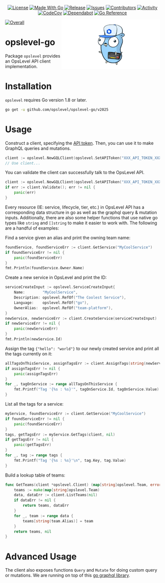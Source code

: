 <p align="center">
    <a href="https://github.com/OpsLevel/opslevel-go/blob/main/LICENSE">
        <img src="https://img.shields.io/github/license/OpsLevel/opslevel-go.svg" alt="License"/></a>
    <a href="https://go.dev">
        <img src="https://img.shields.io/github/go-mod/go-version/OpsLevel/opslevel-go" alt="Made With Go"/></a>
    <a href="https://GitHub.com/OpsLevel/opslevel-go/releases/">
        <img src="https://img.shields.io/github/v/release/OpsLevel/opslevel-go?include_prereleases" alt="Release"/></a>
    <a href="https://GitHub.com/OpsLevel/opslevel-go/issues/">
        <img src="https://img.shields.io/github/issues/OpsLevel/opslevel-go.svg" alt="Issues"/></a>
    <a href="https://github.com/OpsLevel/opslevel-go/graphs/contributors">
        <img src="https://img.shields.io/github/contributors/OpsLevel/opslevel-go" alt="Contributors"/></a>
    <a href="https://github.com/OpsLevel/opslevel-go/pulse">
        <img src="https://img.shields.io/github/commit-activity/m/OpsLevel/opslevel-go" alt="Activity"/></a>
	<a href="https://codecov.io/gh/OpsLevel/opslevel-go">
        <img src="https://codecov.io/gh/OpsLevel/opslevel-go/branch/main/graph/badge.svg?token=GHQHRIJ9UW" alt="CodeCov"/></a>
    <a href="https://dependabot.com/">
        <img src="https://badgen.net/badge/Dependabot/enabled/green?icon=dependabot" alt="Dependabot"/></a>
    <a href="https://pkg.go.dev/github.com/opslevel/opslevel-go/v2025">
        <img src="https://pkg.go.dev/badge/github.com/opslevel/opslevel.svg" alt="Go Reference"/></a>
</p>

<img align="right" src="logo.png" width="320" height="160" alt="The OpsLevel Gopher">

[![Overall](https://img.shields.io/endpoint?style=flat&url=https%3A%2F%2Fapp.opslevel.com%2Fapi%2Fservice_level%2FOrfRqpiglK-WdxPAHJrUWzwYaweF_gDsmkSKWFYw9LU)](https://app.opslevel.com/services/opslevel_api_clients/maturity-report)

# opslevel-go

Package `opslevel` provides an OpsLevel API client implementation.


# Installation

`opslevel` requires Go version 1.8 or later.

```bash
go get -u github.com/opslevel/opslevel-go/v2025
```

# Usage

Construct a client, specifying the [API token](https://app.opslevel.com/api_tokens). Then, you can use it to make GraphQL queries and mutations.

```go
client := opslevel.NewGQLClient(opslevel.SetAPIToken("XXX_API_TOKEN_XXX"))
// Use client...
```

You can validate the client can successfully talk to the OpsLevel API.

```go
client := opslevel.NewGQLClient(opslevel.SetAPIToken("XXX_API_TOKEN_XXX"))
if err := client.Validate(); err != nil {
	panic(err)
}
```

Every resource (IE: service, lifecycle, tier, etc.) in OpsLevel API has a corresponding data structure in go as well as the graphql query & mutation inputs.  Additionally, there are also some helper functions that use native go types like `string` and `[]string` to make it easier to work with.  The following are a handful of examples:

Find a service given an alias and print the owning team name:

```go
foundService, foundServiceErr := client.GetService("MyCoolService")
if foundServiceErr != nil {
	panic(foundServiceErr)
}
fmt.Println(foundService.Owner.Name)
```

Create a new service in OpsLevel and print the ID:

```go
serviceCreateInput := opslevel.ServiceCreateInput{
	Name:        "MyCoolService",
	Description: opslevel.RefOf("The Coolest Service"),
	Language:    opslevel.RefOf("go"),
	OwnerAlias:  opslevel.RefOf("team-platform"),
}
newService, newServiceErr := client.CreateService(serviceCreateInput)
if newServiceErr != nil {
	panic(newServiceErr)
}
fmt.Println(newService.Id)
```

Assign the tag `{"hello": "world"}` to our newly created service and print all the tags currently on it:

```go
allTagsOnThisService, assignTagsErr := client.AssignTags(string(newService.Id), map[string]string{"hello": "world"})
if assignTagsErr != nil {
	panic(assignTagsErr)
}
for _, tagOnService := range allTagsOnThisService {
	fmt.Printf("Tag '{%s : %s}'", tagOnService.Id, tagOnService.Value)
}
```

List all the tags for a service:

```go
myService, foundServiceErr := client.GetService("MyCoolService")
if foundServiceErr != nil {
	panic(foundServiceErr)
}
tags, getTagsErr := myService.GetTags(client, nil)
if getTagsErr != nil {
	panic(getTagsErr)
}
for _, tag := range tags {
	fmt.Printf("Tag '{%s : %s}'\n", tag.Key, tag.Value)
}
```

Build a lookup table of teams:

```go
func GetTeams(client *opslevel.Client) (map[string]opslevel.Team, error) {
	teams := make(map[string]opslevel.Team)
	data, dataErr := client.ListTeams(nil)
	if dataErr != nil {
		return teams, dataErr
	}
	for _, team := range data {
		teams[string(team.Alias)] = team
	}
	return teams, nil
}
```

# Advanced Usage

The client also exposes functions `Query` and `Mutate` for doing custom query or mutations.  We are running on top of this [go graphql library](https://github.com/hasura/go-graphql-client).
